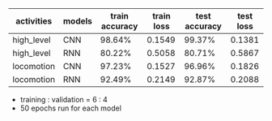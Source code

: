 | activities | models | train accuracy | train loss | test accuracy | test loss |
| ---------- | ------ | -------------- | ---------- | ------------- | --------- |
| high_level | CNN    | 98.64%         | 0.1549     | 99.37%        | 0.1381    |
| high_level | RNN    | 80.22%         | 0.5058     | 80.71%        | 0.5867    |
| locomotion | CNN    | 97.23%         | 0.1527     | 96.96%        | 0.1826    |
| locomotion | RNN    | 92.49%         | 0.2149     | 92.87%        | 0.2088    |

- training : validation = 6 : 4
- 50 epochs run for each model
